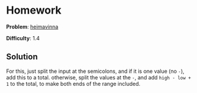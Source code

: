 # Homework

**Problem**: [heimavinna](https://open.kattis.com/problems/heimavinna)

**Difficulty**: 1.4

## Solution

For this, just split the input at the semicolons, and if it is one value (no ``-``), add this to a total. otherwise, split the values at the ``-``, and add ``high - low + 1`` to the total, to make both ends of the range included.
